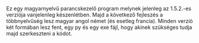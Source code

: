 Ez egy magyarnyelvű parancskezelő program melynek jelenleg az 1.5.2.-es verzíója vanjelenleg készenlétben. Majd a következő fejleszés
a többnyelvűség lesz magyar angol német (és esetleg francia). Minden verzíó két formában lesz fent, egy py és egy exe fájl, hogy akinek
szükséges tudja majd szerkeszteni a kódot.
